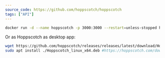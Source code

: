 ```yaml
---
source_code: https://github.com/hoppscotch/hoppscotch
tags: ["API"]
---
```



```sh
docker run -d --name hoppscotch -p 3000:3000 --restart=unless-stopped hoppscotch/hoppscotch:latest
```

Or as Hoppscotch as desktop app:

```sh
wget https://github.com/hoppscotch/releases/releases/latest/download/Hoppscotch_linux_x64.deb
sudo apt install ./Hoppscotch_linux_x64.deb #https://hoppscotch.com/download
```
